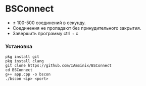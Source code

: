 # BSConnect

- ± 100-500 соединений в секунду.
- Соединения не пропадают без принудительного закрытия.
- Завершить программу ctrl + c

### Установка

```
pkg install git
pkg install clang
git clone https://github.com/IAmSinix/BSConnect
cd BSConnect
g++ app.cpp -o bscon
./bscon <ip> <port>
```
